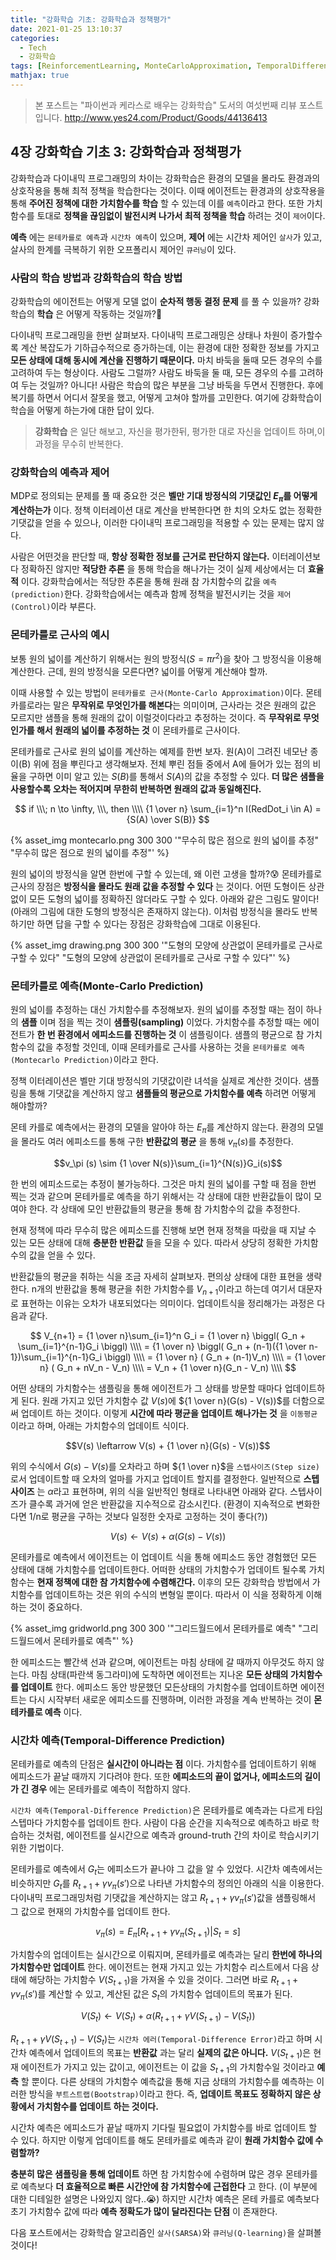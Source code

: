 ```yaml
---
title: "강화학습 기초: 강화학습과 정책평가"
date: 2021-01-25 13:10:37
categories:
  - Tech
  - 강화학습
tags: [ReinforcementLearning, MonteCarloApproximation, TemporalDifference]
mathjax: true
---
```


> 본 포스트는 "파이썬과 케라스로 배우는 강화학습" 도서의 여섯번째 리뷰 포스트입니다.
> http://www.yes24.com/Product/Goods/44136413

## 4장 강화학습 기초 3: 강화학습과 정책평가

강화학습과 다이내믹 프로그래밍의 차이는 강화학습은 환경의 모델을 몰라도 환경과의 상호작용을 통해 최적 정책을 학습한다는 것이다. 이때 에이전트는 환경과의 상호작용을 통해 **주어진 정책에 대한 가치함수를 학습** 할 수 있는데 이를 `예측`이라고 한다. 또한 가치함수를 토대로 **정책을 끊임없이 발전시켜 나가서 최적 정책을 학습** 하려는 것이 `제어`이다.

**예측** 에는 `몬테카를로 예측`과 `시간차 예측`이 있으며, **제어** 에는 시간차 제어인 `살사`가 있고, 살사의 한계를 극복하기 위한 오프폴리시 제어인 `큐러닝`이 있다.

### 사람의 학습 방법과 강화학습의 학습 방법

강화학습의 에이전트는 어떻게 모델 없이 **순차적 행동 결정 문제** 를 풀 수 있을까? 강화학습의 **학습** 은 어떻게 작동하는 것일까?🧐

다이내믹 프로그래밍을 한번 살펴보자. 다이내믹 프로그래밍은 상태나 차원이 증가할수록 계산 복잡도가 기하급수적으로 증가하는데, 이는 환경에 대한 정확한 정보를 가지고 **모든 상태에 대해 동시에 계산을 진행하기 때문이다.** 마치 바둑을 둘때 모든 경우의 수를 고려하여 두는 형상이다. 사람도 그럴까? 사람도 바둑을 둘 때, 모든 경우의 수를 고려하여 두는 것일까? 아니다! 사람은 학습의 많은 부분을 그냥 바둑을 두면서 진행한다. 후에 복기를 하면서 어디서 잘못을 했고, 어떻게 고쳐야 할까를 고민한다. 여기에 강화학습이 학습을 어떻게 하는가에 대한 답이 있다.

> **강화학습** 은 일단 해보고, 자신을 평가한뒤, 평가한 대로 자신을 업데이트 하며,이 과정을 무수히 반복한다.

### 강화학습의 예측과 제어

MDP로 정의되는 문제를 풀 때 중요한 것은 **벨만 기대 방정식의 기댓값인 $E_\pi$를 어떻게 계산하는가** 이다. 정책 이터레이션 대로 계산을 반복한다면 한 치의 오차도 없는 정확한 기댓값을 얻을 수 있으나, 이러한 다이내믹 프로그래밍을 적용할 수 있는 문제는 많지 않다.

사람은 어떤것을 판단할 때, **항상 정확한 정보를 근거로 판단하지 않는다.** 이터레이션보다 정확하진 않지만 **적당한 추론** 을 통해 학습을 해나가는 것이 실제 세상에서는 더 **효율적** 이다. 강화학습에서는 적당한 추론을 통해 원래 참 가치함수의 값을 `예측(prediction)`한다. 강화학습에서는 예측과 함께 정책을 발전시키는 것을 `제어(Control)`이라 부른다.

### 몬테카를로 근사의 예시

보통 원의 넓이를 계산하기 위해서는 원의 방정식($S = \pi r^2$)을 찾아 그 방정식을 이용해 계산한다. 근데, 원의 방정식을 모른다면? 넓이를 어떻게 계산해야 할까.

이때 사용할 수 있는 방법이 `몬테카를로 근사(Monte-Carlo Approximation)`이다. 몬테카를로라는 말은 **무작위로 무엇인가를 해본다**는 의미이며, 근사라는 것은 원래의 값은 모르지만 샘플을 통해 원래의 값이 이럴것이다라고 추정하는 것이다. 즉 **무작위로 무엇인가를 해서 원래의 넓이를 추정하는 것** 이 몬테카를로 근사이다.

몬테카를로 근사로 원의 넓이를 계산하는 예제를 한번 보자. 원(A)이 그려진 네모난 종이(B) 위에 점을 뿌린다고 생각해보자. 전체 뿌린 점들 중에서 A에 들어가 있는 점의 비율을 구하면 이미 알고 있는 $S(B)$를 통해서 $S(A)$의 값을 추정할 수 있다. **더 많은 샘플을 사용할수록 오차는 적어지며 무한히 반복하면 원래의 값과 동일해진다.**

$$
if \\\; n \to \infty, \\\, then \\\\
{1 \over n} \sum_{i=1}^n I(RedDot_i \in A) = {S(A) \over S(B)}
$$

{% asset_img montecarlo.png 300 300 '"무수히 많은 점으로 원의 넓이를 추정" "무수히 많은 점으로 원의 넓이를 추정"' %}

원의 넓이의 방정식을 알면 한번에 구할 수 있는데, 왜 이런 고생을 할까?😰 몬테카를로 근사의 장점은 **방정식을 몰라도 원래 값을 추정할 수 있다** 는 것이다. 어떤 도형이든 상관없이 모든 도형의 넓이를 정확하진 않더라도 구할 수 있다. 아래와 같은 그림도 말이다!(아래의 그림에 대한 도형의 방정식은 존재하지 않는다). 이처럼 방정식을 몰라도 반복하기만 하면 답을 구할 수 있다는 장점은 강화학습에 그대로 이용된다.

{% asset_img drawing.png 300 300 '"도형의 모양에 상관없이 몬테카를로 근사로 구할 수 있다" "도형의 모양에 상관없이 몬테카를로 근사로 구할 수 있다"' %}

### 몬테카를로 예측(Monte-Carlo Prediction)

원의 넓이를 추정하는 대신 가치함수를 추정해보자. 원의 넓이를 추정할 때는 점이 하나의 **샘플** 이며 점을 찍는 것이 **샘플링(sampling)** 이었다. 가치함수를 추정할 때는 에이전트가 **한 번 환경에서 에피소드를 진행하는 것** 이 샘플링이다. 샘플의 평균으로 참 가치함수의 값을 추정할 것인데, 이때 몬테카를로 근사를 사용하는 것을 `몬테카를로 예측(Montecarlo Prediction)`이라고 한다.

정책 이터레이션은 벨만 기대 방정식의 기댓값이란 녀석을 실제로 계산한 것이다. 샘플링을 통해 기댓값을 계산하지 않고 **샘플들의 평균으로 가치함수를 예측** 하려면 어떻게 해야할까?

몬테 카를로 예측에서는 환경의 모델을 알아야 하는 $E_\pi$를 계산하지 않는다. 환경의 모델을 몰라도 여러 에피소드를 통해 구한 **반환값의 평균** 을 통해 $v_\pi (s)$를 추정한다.

$$v_\pi (s) \sim {1 \over N(s)}\sum_{i=1}^{N(s)}G_i(s)$$

한 번의 에피소드로는 추정이 불가능하다. 그것은 마치 원의 넓이를 구할 때 점을 한번 찍는 것과 같으며 몬테카를로 예측을 하기 위해서는 각 상태에 대한 반환값들이 많이 모여야 한다. 각 상태에 모인 반환값들의 평균을 통해 참 가치함수의 값을 추정한다.

현재 정책에 따라 무수히 많은 에피소드를 진행해 보면 현재 정책을 따랐을 때 지날 수 있는 모든 상태에 대해 **충분한 반환값** 들을 모을 수 있다. 따라서 상당히 정확한 가치함수의 값을 얻을 수 있다.

반환값들의 평균을 취하는 식을 조금 자세히 살펴보자. 편의상 상태에 대한 표현을 생략한다. n개의 반환값을 통해 평균을 취한 가치함수를 $V_{n+1}$이라고 하는데 여기서 대문자로 표현하는 이유는 오차가 내포되었다는 의미이다. 업데이트식을 정리해가는 과정은 다음과 같다.

$$
V_{n+1} = {1 \over n}\sum_{i=1}^n G_i = {1 \over n} \biggl( G_n + \sum_{i=1}^{n-1}G_i \biggl) \\\\
= {1 \over n} \biggl( G_n + (n-1)({1 \over n-1})\sum_{i=1}^{n-1}G_i \biggl) \\\\
= {1 \over n} ( G_n + (n-1)V_n) \\\\
= {1 \over n} ( G_n + nV_n - V_n) \\\\
= V_n + {1 \over n}(G_n - V_n) \\\\
$$

어떤 상태의 가치함수는 샘플링을 통해 에이전트가 그 상태를 방문할 때마다 업데이트하게 된다. 원래 가지고 있던 가치함수 값 $V(s)$에 ${1 \over n}(G(s) - V(s))$를 더함으로써 업데이트 하는 것이다. 이렇게 **시간에 따라 평균을 업데이트 해나가는 것** 을 `이동평균`이라고 하며, 아래는 가치함수의 업데이트 식이다.

$$V(s) \leftarrow V(s) + {1 \over n}(G(s) - V(s))$$

위의 수식에서 $G(s) - V(s)$를 오차라고 하며 ${1 \over n}$을 `스텝사이즈(Step size)`로서 업데이트할 때 오차의 얼마를 가지고 업데이트 할지를 결정한다. 일반적으로 **스텝사이즈** 는 $\alpha$라고 표현하며, 위의 식을 일반적인 형태로 나타내면 아래와 같다. 스텝사이즈가 클수록 과거에 얻은 반환값을 지수적으로 감소시킨다. (환경이 지속적으로 변화한다면 1/n로 평균을 구하는 것보다 일정한 숫자로 고정하는 것이 좋다(?))

$$V(s) \leftarrow V(s) + \alpha (G(s) - V(s))$$

몬테카를로 예측에서 에이전트는 이 업데이트 식을 통해 에피소드 동안 경험했던 모든 상태에 대해 가치함수를 업데이트한다. 어떠한 상태의 가치함수가 업데이트 될수록 가치함수는 **현재 정책에 대한 참 가치함수에 수렴해간다.** 이후의 모든 강화학습 방법에서 가치함수를 업데이트하는 것은 위의 수식의 변형일 뿐이다. 따라서 이 식을 정확하게 이해하는 것이 중요하다.

{% asset_img gridworld.png 300 300 '"그리드월드에서 몬테카를로 예측" "그리드월드에서 몬테카를로 예측"' %}

한 에피소드는 빨간색 선과 같으며, 에이전트는 마침 상태에 갈 때까지 아무것도 하지 않는다. 마침 상태(파란색 동그라미)에 도착하면 에이전트는 지나온 **모든 상태의 가치함수를 업데이트** 한다. 에피소드 동안 방문했던 모든상태의 가치함수를 업데이트하면 에이전트는 다시 시작부터 새로운 에피소드를 진행하며, 이러한 과정을 계속 반복하는 것이 **몬테카를로 예측** 이다.

### 시간차 예측(Temporal-Difference Prediction)

몬테카를로 예측의 단점은 **실시간이 아니라는 점** 이다. 가치함수를 업데이트하기 위해 에피소드가 끝날 때까지 기다려야 한다. 또한 **에피소드의 끝이 없거나, 에피소드의 길이가 긴 경우** 에는 몬테카를로 예측이 적합하지 않다.

`시간차 예측(Temporal-Difference Prediction)`은 몬테카를로 예측과는 다르게 타임스텝마다 가치함수를 업데이트 한다. 사람이 다음 순간을 지속적으로 예측하고 바로 학습하는 것처럼, 에이전트를 실시간으로 예측과 ground-truth 간의 차이로 학습시키기 위한 기법이다.

몬테카를로 예측에서 $G_t$는 에피소드가 끝나야 그 값을 알 수 있었다. 시간차 예측에서는 비슷하지만 $G_t$를 $R_{t+1} + \gamma v_\pi(s')$으로 나타낸 가치함수의 정의인 아래의 식을 이용한다. 다이내믹 프로그래밍처럼 기댓값을 계산하지는 않고 $R_{t+1} + \gamma v_\pi(s')$값을 샘플링해서 그 값으로 현재의 가치함수를 업데이트 한다.

$$v_\pi (s) = E_\pi [R_{t+1}+ \gamma v_\pi (S_{t+1})|S_t = s]$$

가치함수의 업데이트는 실시간으로 이뤄지며, 몬테카를로 예측과는 달리 **한번에 하나의 가치함수만 업데이트** 한다. 에이전트는 현재 가지고 있는 가치함수 리스트에서 다음 상태에 해당하는 가치함수 $V(S_{t+1})$을 가져올 수 있을 것이다. 그러면 바로 $R_{t+1} + \gamma v_\pi(s')$를 계산할 수 있고, 계산된 값은 $S_t$의 가치함수 업데이트의 목표가 된다.

$$V(S_t) \leftarrow V(S_t) + \alpha (R_{t+1} + \gamma V(S_{t+1}) - V(S_t))$$

$R_{t+1} + \gamma V(S_{t+1}) - V(S_t)$는 `시간차 에러(Temporal-Difference Error)`라고 하며 시간차 예측에서 업데이트의 목표는 **반환값** 과는 달리 **실제의 값은 아니다.** $V(S_{t+1})$은 현재 에이전트가 가지고 있는 값이고, 에이전트는 이 값을 $S_{t+1}$의 가치함수일 것이라고 **예측** 할 뿐이다. 다른 상태의 가치함수 예측값을 통해 지금 상태의 가치함수를 예측하는 이러한 방식을 `부트스트랩(Bootstrap)`이라고 한다. 즉, **업데이트 목표도 정확하지 않은 상황에서 가치함수를 업데이트 하는 것이다.**

시간차 예측은 에피소드가 끝날 때까지 기다릴 필요없이 가치함수를 바로 업데이트 할 수 있다. 하지만 이렇게 업데이트를 해도 몬테카를로 예측과 같이 **원래 가치함수 값에 수렴할까?**

**충분히 많은 샘플링을 통해 업데이트** 하면 참 가치함수에 수렴하며 많은 경우 몬테카를로 예측보다 **더 효율적으로 빠른 시간안에 참 가치함수에 근접한다** 고 한다. (이 부분에 대한 디테일한 설명은 나와있지 않다..😭) 하지만 시간차 예측은 몬테 카를로 예측보다 초기 가치함수 값에 따라 **예측 정확도가 많이 달라진다는 단점** 이 존재한다.

다음 포스트에서는 강화학습 알고리즘인 `살사(SARSA)`와 `큐러닝(Q-learning)`을 살펴볼 것이다!
